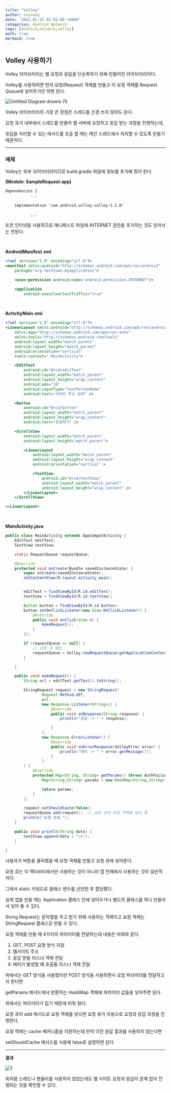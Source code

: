 ```yaml
---
title: "Volley"
author: seyoung
date: '2022-01-25 01:02:00 +0900'
categories: Android Network
tags: [android,network,volley]
math: true
mermaid: true
---
```


## Volley 사용하기

Volley 라이브러리는 웹 요청과 응답을 단순화하기 위해 만들어진 라이브러리이다.

Volley를 사용하려면 먼저 요청(Request) 객체를 만들고 이 요청 객체를 Request Queue에 넣어주기만 하면 된다.

![Untitled Diagram drawio (1)](https://user-images.githubusercontent.com/54762273/150809228-9ddcf873-16fe-44d8-b1c1-5d412a0a21b7.png)


Volley 라이브러리의 가장 큰 장점은 스레드를 신경 쓰지 않아도 된다.

요청 큐가 내부에서 스레드를 만들어 웹 서버에 요청하고 응답 받는 과정을 진행하는데,

응답을 처리할 수 있는 메서드를 호출 할 때는 메인 스레드에서 처리할 수 있도록 만들기 때문이다.

---

### 예제

Volley는 외부 라이브러리이므로 build.gradle 파일에 정보를 추가해 줘야 한다.

**(Module: SampleRequest.app)**

```xml
dependencies {	
		   ...
		   
    implementation 'com.android.volley:volley:1.2.0'
    
	       ...
```

또한 인터넷을 사용하므로 매니페스트 파일에 INTERNET 권한을 추가하는 것도 잊어서는 안된다.

<br>

**AndroidManifest.xml**

```xml
<?xml version="1.0" encoding="utf-8"?>
<manifest xmlns:android="http://schemas.android.com/apk/res/android"
    package="org.techtown.myapplication">

    <uses-permission android:name="android.permission.INTERNET"/>

    <application
        android:usesCleartextTraffic="true"
```

<br>

**ActivityMain.xml**


```xml
<?xml version="1.0" encoding="utf-8"?>
<LinearLayout xmlns:android="http://schemas.android.com/apk/res/android"
    xmlns:app="http://schemas.android.com/apk/res-auto"
    xmlns:tools="http://schemas.android.com/tools"
    android:layout_width="match_parent"
    android:layout_height="match_parent"
    android:orientation="vertical"
    tools:context=".MainActivity">

    <EditText
        android:id="@+id/editText"
        android:layout_width="match_parent"
        android:layout_height="wrap_content"
        android:ems="10"
        android:inputType="textPersonName"
        android:text="사이트 주소 입력" />

    <Button
        android:id="@+id/button"
        android:layout_width="match_parent"
        android:layout_height="wrap_content"
        android:text="요청하기" />

    <ScrollView
        android:layout_width="match_parent"
        android:layout_height="match_parent">

        <LinearLayout
            android:layout_width="match_parent"
            android:layout_height="wrap_content"
            android:orientation="vertical" >

            <TextView
                android:id="@+id/textView"
                android:layout_width="match_parent"
                android:layout_height="wrap_content" />
        </LinearLayout>
    </ScrollView>

</LinearLayout>
```

<br>

**MainActivity.java**

```java
public class MainActivity extends AppCompatActivity {
    EditText editText;
    TextView textView;

    static RequestQueue requestQueue;

    @Override
    protected void onCreate(Bundle savedInstanceState) {
        super.onCreate(savedInstanceState);
        setContentView(R.layout.activity_main);


        editText = findViewById(R.id.editText);
        textView = findViewById(R.id.textView);

        Button button = findViewById(R.id.button);
        button.setOnClickListener(new View.OnClickListener() {
            @Override
            public void onClick(View v) {
                makeRequest();
            }
        });

        if (requestQueue == null) {
	        // 요청 큐 생성
            requestQueue = Volley.newRequestQueue(getApplicationContext());
        }

    }

    public void makeRequest() {
        String url = editText.getText().toString();

        StringRequest request = new StringRequest(
                Request.Method.GET,
                url,
                new Response.Listener<String>() {
                    @Override
                    public void onResponse(String response) {
                        println("응답 -> " + response);

                    }
                },
                new Response.ErrorListener() {
                    @Override
                    public void onErrorResponse(VolleyError error) {
                        println("에러 -> " + error.getMessage());
                    }
                }
        ) {
            @Override
            protected Map<String, String> getParams() throws AuthFailureError {
                Map<String,String> params = new HashMap<String,String>();

                return params;
            }
        };

        request.setShouldCache(false);
        requestQueue.add(request);	// 요청 큐에 요청 객체를 넣어 줌
        println("요청 보냄.");
    }

    public void println(String data) {
        textView.append(data + "\n");
    }

}
```
사용자가 버튼을 클릭했을 때 요청 객체를 만들고 요청 큐에 넣어준다.

요청 큐는 이 액티비티에서만 사용하는 것이 아니라 앱 전체에서 사용하는 것이 일반적이다.

그래서 static 키워드로 클래스 변수를 선언한 후 할당했다.

실제 앱을 만들 때는 Application 클래스 안에 넣어두거나 별도의 클래스를 하나 만들어서 넣어 둘 수 있다.

String Request는 문자열을 주고 받기 위해 사용하는 객체이고 요청 객체는 StringRequest 클래스로 만들 수 있다. 

요청 객체를 만들 때 4가지의 파라미터를 전달하는데 내용은 아래와 같다.

1. GET, POST 요청 방식 지정
2. 웹사이트 주소
3. 응답 받을 리스너 객체 전달
4. 에러가 발생할 때 호출될 리스너 객체 전달

위에서는 GET 방식을 사용했지만 POST 방식을 사용하면서 요청 파라미터를 전달하고자 한다면

getParams 메서드에서 반환하는 HashMap 객체에 파라미터 값들을 넣어주면 된다.

위에서는 파라미터가 없기 때문에 비워 뒀다.

요청 큐의 add 메서드로 요청 객체를 넣으면 요청 큐가 자동으로 요청과 응답 과정을 진행한다.

요청 객체는 cache 메커니즘을 지원하는데 만약 이전 응답 결과를 사용하지 않는다면

setShouldCache 메서드를 사용해 false로 설정하면 된다.

---

**결과**

  

![1](https://user-images.githubusercontent.com/54762273/150798356-3f6e8be3-02e6-4b44-9953-12bc4cfd5bf0.PNG)

위처럼 스레드나 핸들러를 사용하지 않았는데도 웹 사이트 요청과 응답이 문제 없이 진행되는 것을 확인할 수 있다.